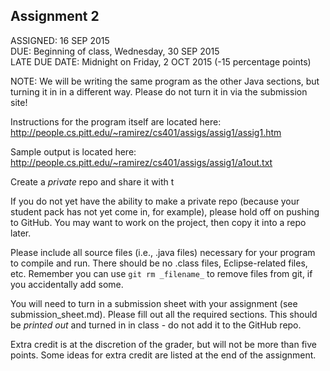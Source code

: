 ## Assignment 2

ASSIGNED: 16 SEP 2015  
DUE: Beginning of class, Wednesday, 30 SEP 2015  
LATE DUE DATE: Midnight on Friday, 2 OCT 2015 (-15 percentage points)  

NOTE: We will be writing the same program as the other Java sections, but turning it in in a different way.  Please do not turn it in via the submission site!

Instructions for the program itself are located here: http://people.cs.pitt.edu/~ramirez/cs401/assigs/assig1/assig1.htm

Sample output is located here: http://people.cs.pitt.edu/~ramirez/cs401/assigs/assig1/a1out.txt

Create a _private_ repo and share it with t

If you do not yet have the ability to make a private repo (because your student pack has not yet come in, for example), please hold off on pushing to GitHub.  You may want to work on the project, then copy it into a repo later.

Please include all source files (i.e., .java files) necessary for your program to compile and run.  There should be no .class files, Eclipse-related files, etc.  Remember you can use `git rm _filename_` to remove files from git, if you accidentally add some.

You will need to turn in a submission sheet with your assignment (see submission_sheet.md).  Please fill out all the required sections.  This should be _printed out_ and turned in in class - do not add it to the GitHub repo.

Extra credit is at the discretion of the grader, but will not be more than five points.  Some ideas for extra credit are listed at the end of the assignment.



